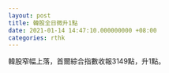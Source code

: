 ```yaml
---
layout: post
title: 韓股全日微升1點
date: 2021-01-14 14:47:10.000000000 +08:00
categories: rthk
---
```


韓股窄幅上落，首爾綜合指數收報3149點，升1點。
